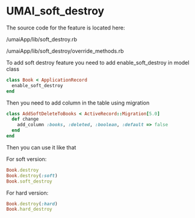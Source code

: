 # UMAI_soft_destroy

The source code for the feature is located here:

/umaiApp/lib/soft_destroy.rb

/umaiApp/lib/soft_destroy/override_methods.rb


To add soft destroy feature you need to add enable_soft_destroy in model class

```ruby
class Book < ApplicationRecord
  enable_soft_destroy
end
```
Then you need to add column in the table using migration
```ruby
class AddSoftDeleteToBooks < ActiveRecord::Migration[5.0]
  def change
    add_column :books, :deleted, :boolean, :default => false
  end
end
```
Then you can use it like that

For soft version:
```ruby
Book.destroy
Book.destroy(:soft)
Book.soft_destroy
```

For hard version:
```ruby
Book.destroy(:hard)
Book.hard_destroy
```

